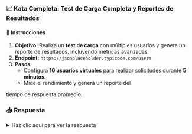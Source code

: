 ### **📈 Kata Completa: Test de Carga Completa y Reportes de Resultados**

#### 📑 Instrucciones

1. **Objetivo**: Realiza un **test de carga** con múltiples usuarios y genera un reporte de resultados, incluyendo métricas avanzadas.
2. **Endpoint**: `https://jsonplaceholder.typicode.com/users`
3. **Pasos**:
   - Configura **10 usuarios virtuales** para realizar solicitudes durante **5 minutos**.
   - Mide el rendimiento y genera un reporte del

 tiempo de respuesta promedio.

### 📥 Respuesta

<details>
  <summary>Haz clic aquí para ver la respuesta</summary>

```javascript
import http from 'k6/http';
import { check, Trend } from 'k6';

let responseTimeTrend = new Trend('response_time'); // Métrica personalizada

export const options = {
  vus: 10, // 10 usuarios virtuales
  duration: '5m', // 5 minutos
};

export default function () {
  const res = http.get('https://jsonplaceholder.typicode.com/users');
  check(res, {
    'status was 200': (r) => r.status === 200,
  });

  // Registra el tiempo de respuesta
  responseTimeTrend.add(res.timings.duration);
}

export function handleSummary(data) {
  console.log(`Promedio de tiempo de respuesta: ${data.metrics.response_time.avg}ms`);
  return {
    'summary.json': JSON.stringify(data),
  };
}
```

</details>
